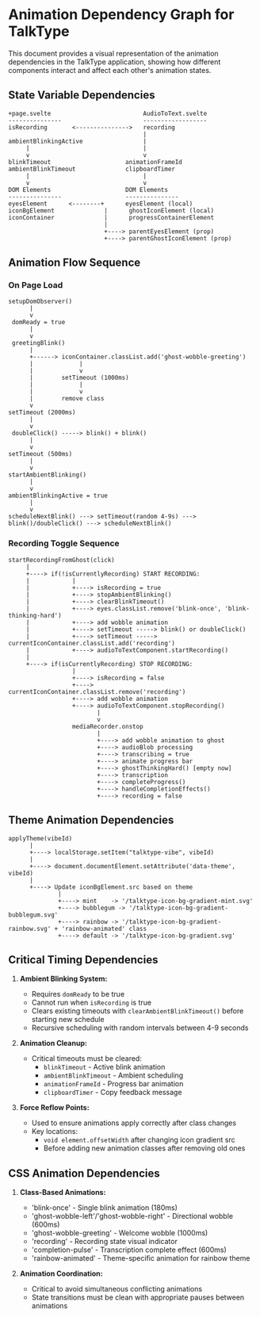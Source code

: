 # Animation Dependency Graph for TalkType

This document provides a visual representation of the animation dependencies in the TalkType application, showing how different components interact and affect each other's animation states.

## State Variable Dependencies

```
+page.svelte                          AudioToText.svelte
---------------                       ------------------
isRecording       <--------------->   recording
                                      |
ambientBlinkingActive                 |
     |                                |
     v                                v
blinkTimeout                     animationFrameId
ambientBlinkTimeout              clipboardTimer
     |                                |
     v                                v
DOM Elements                     DOM Elements
---------------                  ---------------
eyesElement      <--------+      eyesElement (local)
iconBgElement              |      ghostIconElement (local)
iconContainer              |      progressContainerElement
                           |
                           +----> parentEyesElement (prop)
                           +----> parentGhostIconElement (prop)
```

## Animation Flow Sequence

### On Page Load

```
setupDomObserver()
      |
      v
 domReady = true
      |
      v
 greetingBlink()
      |
      +------> iconContainer.classList.add('ghost-wobble-greeting')
      |             |
      |             v
      |        setTimeout (1000ms)
      |             |
      |             v
      |        remove class
      v
setTimeout (2000ms)
      |
      v
 doubleClick() -----> blink() + blink()
      |
      v
setTimeout (500ms)
      |
      v
startAmbientBlinking()
      |
      v
ambientBlinkingActive = true
      |
      v
scheduleNextBlink() ---> setTimeout(random 4-9s) ---> blink()/doubleClick() ---> scheduleNextBlink()
```

### Recording Toggle Sequence

```
startRecordingFromGhost(click)
     |
     +----> if(!isCurrentlyRecording) START RECORDING:
     |            |
     |            +----> isRecording = true
     |            +----> stopAmbientBlinking()
     |            +----> clearBlinkTimeout()
     |            +----> eyes.classList.remove('blink-once', 'blink-thinking-hard')
     |            +----> add wobble animation
     |            +----> setTimeout -----> blink() or doubleClick()
     |            +----> setTimeout -----> currentIconContainer.classList.add('recording')
     |            +----> audioToTextComponent.startRecording()
     |
     +----> if(isCurrentlyRecording) STOP RECORDING:
                  |
                  +----> isRecording = false
                  +----> currentIconContainer.classList.remove('recording')
                  +----> add wobble animation
                  +----> audioToTextComponent.stopRecording()
                         |
                         v
                  mediaRecorder.onstop
                         |
                         +----> add wobble animation to ghost
                         +----> audioBlob processing
                         +----> transcribing = true
                         +----> animate progress bar
                         +----> ghostThinkingHard() [empty now]
                         +----> transcription
                         +----> completeProgress()
                         +----> handleCompletionEffects()
                         +----> recording = false
```

## Theme Animation Dependencies

```
applyTheme(vibeId)
      |
      +----> localStorage.setItem("talktype-vibe", vibeId)
      |
      +----> document.documentElement.setAttribute('data-theme', vibeId)
      |
      +----> Update iconBgElement.src based on theme
              |
              +----> mint    -> '/talktype-icon-bg-gradient-mint.svg'
              +----> bubblegum -> '/talktype-icon-bg-gradient-bubblegum.svg'
              +----> rainbow -> '/talktype-icon-bg-gradient-rainbow.svg' + 'rainbow-animated' class
              +----> default -> '/talktype-icon-bg-gradient.svg'
```

## Critical Timing Dependencies

1. **Ambient Blinking System:**
   - Requires `domReady` to be true
   - Cannot run when `isRecording` is true
   - Clears existing timeouts with `clearAmbientBlinkTimeout()` before starting new schedule
   - Recursive scheduling with random intervals between 4-9 seconds

2. **Animation Cleanup:**
   - Critical timeouts must be cleared:
     - `blinkTimeout` - Active blink animation
     - `ambientBlinkTimeout` - Ambient scheduling
     - `animationFrameId` - Progress bar animation
     - `clipboardTimer` - Copy feedback message

3. **Force Reflow Points:**
   - Used to ensure animations apply correctly after class changes
   - Key locations:
     - `void element.offsetWidth` after changing icon gradient src
     - Before adding new animation classes after removing old ones

## CSS Animation Dependencies

1. **Class-Based Animations:**
   - 'blink-once' - Single blink animation (180ms)
   - 'ghost-wobble-left'/'ghost-wobble-right' - Directional wobble (600ms)
   - 'ghost-wobble-greeting' - Welcome wobble (1000ms)
   - 'recording' - Recording state visual indicator
   - 'completion-pulse' - Transcription complete effect (600ms)
   - 'rainbow-animated' - Theme-specific animation for rainbow theme

2. **Animation Coordination:**
   - Critical to avoid simultaneous conflicting animations
   - State transitions must be clean with appropriate pauses between animations
